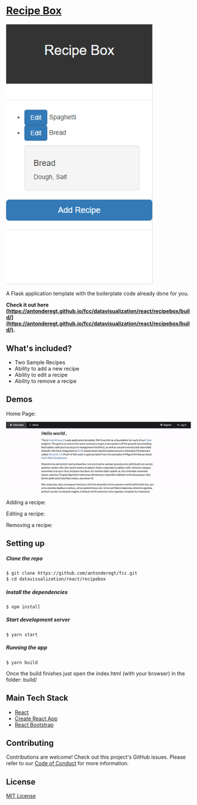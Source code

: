 # [Recipe Box](https://antonderegt.github.io/fcc/datavisualization/react/recipebox/build/)
<img src="readme_media/recipe-box.png" width="400"/>

A Flask application template with the boilerplate code already done for you.


**Check it out here [https://antonderegt.github.io/fcc/datavisualization/react/recipebox/build/](https://antonderegt.github.io/fcc/datavisualization/react/recipebox/build/).**

## What's included?

* Two Sample Recipes
* Ability to add a new recipe
* Ability to edit a recipe
* Ability to remove a recipe

## Demos

Home Page:

![home](readme_media/home.gif "home")

Adding a recipe:

<!-- ![adding](readme_media/adding.gif "adding") -->

Editing a recipe:

<!-- ![editing](readme_media/editing.gif "editing") -->

Removing a recipe:

<!-- ![removing](readme_media/removing.gif "removing") -->

## Setting up

##### Clone the repo

```
$ git clone https://github.com/antonderegt/fcc.git
$ cd datavisualization/react/recipebox
```

##### Install the dependencies

```
$ npm install
```

##### Start development server

```
$ yarn start
```


##### Running the app

```
$ yarn build
```
Once the build finishes just open the index.html (with your browser) in the folder: build/

## Main Tech Stack
* [React](https://facebook.github.io/react/)
* [Create React App](https://github.com/facebookincubator/create-react-app)
* [React Bootstrap](https://react-bootstrap.github.io/)

## Contributing

Contributions are welcome! Check out this project's GitHub issues. Please refer to our [Code of Conduct](./CONDUCT.md) for more information.

## License
[MIT License](LICENSE.md)
